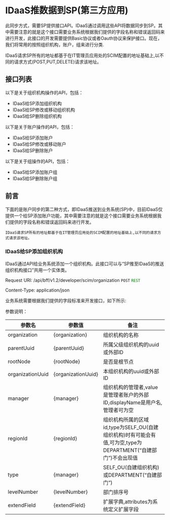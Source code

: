# IDaaS推数据到SP(第三方应用)
此同步方式，需要SP提供接口API。IDaaS通过调用这些API将数据同步到SP。其中需要注意的就是这个接口需要业务系统根据我们提供的字段名称和错误返回码来进行开发，此接口的开发需要提供Basic协议或者Oauth协议来保护接口。现在，我们将常用的按照组织机构，账户，组来进行分类.

IDaaS请求SP所有的地址都基于在IT管理员应用处的SCIM配置的地址基础上,以不同的请求方式(POST,PUT,DELETE)请求该地址。

## 接口列表
以下是关于组织机构操作的API，包括：
- IDaaS给SP添加组织机构
- IDaaS给SP修改或移动组织机构
- IDaaS给SP删除组织机构

以下是关于账户操作的API，包括：

- IDaaS给SP添加账户
- IDaaS给SP修改或移动账户
- IDaaS给SP删除账户

以下是关于组操作的API，包括：

- IDaaS给SP添加账户组
- IDaaS给SP删除账户组

## 前言
下面的是账户同步的第二种方式，即IDaaS推送到业务系统(SP)中，目前IDaaS仅提供一个给SP添加账户功能，其中需要注意的就是这个接口需要业务系统根据我们提供的字段名称和错误返回码来进行开发。

`IDaaS请求SP所有的地址都基于在IT管理员应用处的SCIM配置的地址基础上,以不同的请求方式请求该地址。`

### IDaaS给SP添加组织机构
IDaaS通过API给业务系统添加一个组织机构。此接口可以与“SP推至IDaaS的推送组织机构接口”共用一个实体类。

Request URI: /api/bff/v1.2/developer/scim/organization `POST`  <font color=green>`REST`</font>

Content-Type: application/json

业务系统需要根据我们提供的字段标准来开发接口，如下所示:

参数说明：

|参数名				|参数值				|备注																											|
|--	|--	|--	|
|organization		|{organization}		|组织机构的名称																									|
|parentUuid			|{parentUuid}		|所属父级组织机构的uuid或外部ID																					|
|rootNode			|{rootNode}			|是否是根节点																									|
|organizationUuid	|{organizationUuid}	|本组织机构的uuid或外部ID																						|
|manager			|{manager}			|组织机构的管理者,value是管理者账户的外部ID,displayName是用户名,管理者可为空									|
|regionId			|{regionId}			|组织机构所属的区域id,type为SELF_OU(自建组织机构)时有可能会有值,可为空,type为DEPARTMENT(“自建部门”)不会出现值	|
|type				|{manager}			|SELF_OU(自建组织机构)或DEPARTMENT(“自建部门”)																|
|levelNumber		|{levelNumber}		|部门排序号																										|
|extendField		|{extendField}		|扩展字典,attributes为系统定义扩展字段																			|